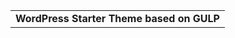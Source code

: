 <table width='100%'>
    <tr>
        <td align='left' width='100%' colspan='2'>
            <strong>WordPress Starter Theme based on GULP</strong><br />
        </td>
    </tr>
</table>